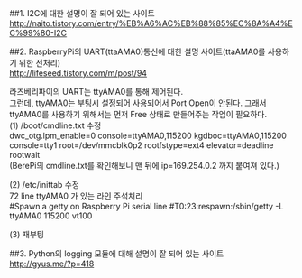 ##1. I2C에 대한 설명이 잘 되어 있는 사이트  
http://naito.tistory.com/entry/%EB%A6%AC%EB%88%85%EC%8A%A4%EC%99%80-I2C  
  
##2. RaspberryPi의 UART(ttaAMA0)통신에 대한 설명 사이트(ttaAMA0를 사용하기 위한 전처리)  
http://lifeseed.tistory.com/m/post/94  
  
라즈베리파이의 UART는 ttyAMA0를 통해 제어된다.  
그런데, ttyAMA0는 부팅시 설정되어 사용되어서 Port Open이 안된다. 그래서 ttyAMA0를 사용하기 위해서는 먼저 Free 상태로 만들어주는 작업이 필요하다.  
(1) /boot/cmdline.txt 수정  
    dwc_otg.lpm_enable=0 console=ttyAMA0,115200 kgdboc=ttyAMA0,115200 console=tty1 root=/dev/mmcblk0p2 rootfstype=ext4 elevator=deadline rootwait  
(BerePi의 cmdline.txt를 확인해보니 맨 뒤에 ip=169.254.0.2 까지 붙여져 있다.)  
  
(2) /etc/inittab 수정  
72 line ttyAMA0 가 있는 라인 주석처리  
   #Spawn a getty on Raspberry Pi serial line
   #T0:23:respawn:/sbin/getty -L ttyAMA0 115200 vt100

(3) 재부팅  
  
##3. Python의 logging 모듈에 대해 설명이 잘 되어 있는 사이트  
http://gyus.me/?p=418  
  

 
